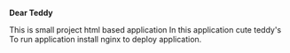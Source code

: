 **Dear Teddy**

This is small  project 
html  based application
In this application cute teddy's 
To run application install nginx to deploy application.

